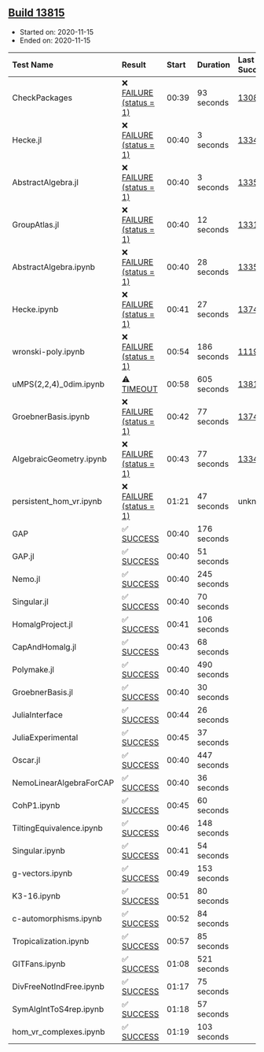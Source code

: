 ## [Build 13815](https://oscarci.mathematik.uni-kl.de/job/oscar/13815/)

* Started on: 2020-11-15
* Ended on: 2020-11-15

| Test Name    | Result | Start | Duration | Last Success | First Failure |
|:-------------|:-------|:------|:---------|:-------------|:--------------|
| CheckPackages | ❌ [FAILURE (status = 1)](https://oscarci.mathematik.uni-kl.de/job/oscar/13815/artifact/logs/build-13815/CheckPackages.log) | 00:39 | 93 seconds | [13085](https://oscarci.mathematik.uni-kl.de/job/oscar/13085/) | [13086](https://oscarci.mathematik.uni-kl.de/job/oscar/13086/) |
| Hecke.jl | ❌ [FAILURE (status = 1)](https://oscarci.mathematik.uni-kl.de/job/oscar/13815/artifact/logs/build-13815/Hecke.jl.log) | 00:40 | 3 seconds | [13341](https://oscarci.mathematik.uni-kl.de/job/oscar/13341/) | [13342](https://oscarci.mathematik.uni-kl.de/job/oscar/13342/) |
| AbstractAlgebra.jl | ❌ [FAILURE (status = 1)](https://oscarci.mathematik.uni-kl.de/job/oscar/13815/artifact/logs/build-13815/AbstractAlgebra.jl.log) | 00:40 | 3 seconds | [13355](https://oscarci.mathematik.uni-kl.de/job/oscar/13355/) | [13356](https://oscarci.mathematik.uni-kl.de/job/oscar/13356/) |
| GroupAtlas.jl | ❌ [FAILURE (status = 1)](https://oscarci.mathematik.uni-kl.de/job/oscar/13815/artifact/logs/build-13815/GroupAtlas.jl.log) | 00:40 | 12 seconds | [13311](https://oscarci.mathematik.uni-kl.de/job/oscar/13311/) | [13312](https://oscarci.mathematik.uni-kl.de/job/oscar/13312/) |
| AbstractAlgebra.ipynb | ❌ [FAILURE (status = 1)](https://oscarci.mathematik.uni-kl.de/job/oscar/13815/artifact/logs/build-13815/AbstractAlgebra.ipynb.log) | 00:40 | 28 seconds | [13355](https://oscarci.mathematik.uni-kl.de/job/oscar/13355/) | [13356](https://oscarci.mathematik.uni-kl.de/job/oscar/13356/) |
| Hecke.ipynb | ❌ [FAILURE (status = 1)](https://oscarci.mathematik.uni-kl.de/job/oscar/13815/artifact/logs/build-13815/Hecke.ipynb.log) | 00:41 | 27 seconds | [13749](https://oscarci.mathematik.uni-kl.de/job/oscar/13749/) | [13750](https://oscarci.mathematik.uni-kl.de/job/oscar/13750/) |
| wronski-poly.ipynb | ❌ [FAILURE (status = 1)](https://oscarci.mathematik.uni-kl.de/job/oscar/13815/artifact/logs/build-13815/wronski-poly.ipynb.log) | 00:54 | 186 seconds | [11192](https://oscarci.mathematik.uni-kl.de/job/oscar/11192/) | [11193](https://oscarci.mathematik.uni-kl.de/job/oscar/11193/) |
| uMPS(2,2,4)_0dim.ipynb | ⚠ [TIMEOUT](https://oscarci.mathematik.uni-kl.de/job/oscar/13815/artifact/logs/build-13815/uMPS-2-2-4-_0dim.ipynb.log) | 00:58 | 605 seconds | [13813](https://oscarci.mathematik.uni-kl.de/job/oscar/13813/) | [13814](https://oscarci.mathematik.uni-kl.de/job/oscar/13814/) |
| GroebnerBasis.ipynb | ❌ [FAILURE (status = 1)](https://oscarci.mathematik.uni-kl.de/job/oscar/13815/artifact/logs/build-13815/GroebnerBasis.ipynb.log) | 00:42 | 77 seconds | [13748](https://oscarci.mathematik.uni-kl.de/job/oscar/13748/) | [13749](https://oscarci.mathematik.uni-kl.de/job/oscar/13749/) |
| AlgebraicGeometry.ipynb | ❌ [FAILURE (status = 1)](https://oscarci.mathematik.uni-kl.de/job/oscar/13815/artifact/logs/build-13815/AlgebraicGeometry.ipynb.log) | 00:43 | 77 seconds | [13341](https://oscarci.mathematik.uni-kl.de/job/oscar/13341/) | [13342](https://oscarci.mathematik.uni-kl.de/job/oscar/13342/) |
| persistent_hom_vr.ipynb | ❌ [FAILURE (status = 1)](https://oscarci.mathematik.uni-kl.de/job/oscar/13815/artifact/logs/build-13815/persistent_hom_vr.ipynb.log) | 01:21 | 47 seconds | unknown | unknown |
| GAP | ✅ [SUCCESS](https://oscarci.mathematik.uni-kl.de/job/oscar/13815/artifact/logs/build-13815/GAP.log) | 00:40 | 176 seconds |  |  |
| GAP.jl | ✅ [SUCCESS](https://oscarci.mathematik.uni-kl.de/job/oscar/13815/artifact/logs/build-13815/GAP.jl.log) | 00:40 | 51 seconds |  |  |
| Nemo.jl | ✅ [SUCCESS](https://oscarci.mathematik.uni-kl.de/job/oscar/13815/artifact/logs/build-13815/Nemo.jl.log) | 00:40 | 245 seconds |  |  |
| Singular.jl | ✅ [SUCCESS](https://oscarci.mathematik.uni-kl.de/job/oscar/13815/artifact/logs/build-13815/Singular.jl.log) | 00:40 | 70 seconds |  |  |
| HomalgProject.jl | ✅ [SUCCESS](https://oscarci.mathematik.uni-kl.de/job/oscar/13815/artifact/logs/build-13815/HomalgProject.jl.log) | 00:41 | 106 seconds |  |  |
| CapAndHomalg.jl | ✅ [SUCCESS](https://oscarci.mathematik.uni-kl.de/job/oscar/13815/artifact/logs/build-13815/CapAndHomalg.jl.log) | 00:43 | 68 seconds |  |  |
| Polymake.jl | ✅ [SUCCESS](https://oscarci.mathematik.uni-kl.de/job/oscar/13815/artifact/logs/build-13815/Polymake.jl.log) | 00:40 | 490 seconds |  |  |
| GroebnerBasis.jl | ✅ [SUCCESS](https://oscarci.mathematik.uni-kl.de/job/oscar/13815/artifact/logs/build-13815/GroebnerBasis.jl.log) | 00:40 | 30 seconds |  |  |
| JuliaInterface | ✅ [SUCCESS](https://oscarci.mathematik.uni-kl.de/job/oscar/13815/artifact/logs/build-13815/JuliaInterface.log) | 00:44 | 26 seconds |  |  |
| JuliaExperimental | ✅ [SUCCESS](https://oscarci.mathematik.uni-kl.de/job/oscar/13815/artifact/logs/build-13815/JuliaExperimental.log) | 00:45 | 37 seconds |  |  |
| Oscar.jl | ✅ [SUCCESS](https://oscarci.mathematik.uni-kl.de/job/oscar/13815/artifact/logs/build-13815/Oscar.jl.log) | 00:40 | 447 seconds |  |  |
| NemoLinearAlgebraForCAP | ✅ [SUCCESS](https://oscarci.mathematik.uni-kl.de/job/oscar/13815/artifact/logs/build-13815/NemoLinearAlgebraForCAP.log) | 00:40 | 36 seconds |  |  |
| CohP1.ipynb | ✅ [SUCCESS](https://oscarci.mathematik.uni-kl.de/job/oscar/13815/artifact/logs/build-13815/CohP1.ipynb.log) | 00:45 | 60 seconds |  |  |
| TiltingEquivalence.ipynb | ✅ [SUCCESS](https://oscarci.mathematik.uni-kl.de/job/oscar/13815/artifact/logs/build-13815/TiltingEquivalence.ipynb.log) | 00:46 | 148 seconds |  |  |
| Singular.ipynb | ✅ [SUCCESS](https://oscarci.mathematik.uni-kl.de/job/oscar/13815/artifact/logs/build-13815/Singular.ipynb.log) | 00:41 | 54 seconds |  |  |
| g-vectors.ipynb | ✅ [SUCCESS](https://oscarci.mathematik.uni-kl.de/job/oscar/13815/artifact/logs/build-13815/g-vectors.ipynb.log) | 00:49 | 153 seconds |  |  |
| K3-16.ipynb | ✅ [SUCCESS](https://oscarci.mathematik.uni-kl.de/job/oscar/13815/artifact/logs/build-13815/K3-16.ipynb.log) | 00:51 | 80 seconds |  |  |
| c-automorphisms.ipynb | ✅ [SUCCESS](https://oscarci.mathematik.uni-kl.de/job/oscar/13815/artifact/logs/build-13815/c-automorphisms.ipynb.log) | 00:52 | 84 seconds |  |  |
| Tropicalization.ipynb | ✅ [SUCCESS](https://oscarci.mathematik.uni-kl.de/job/oscar/13815/artifact/logs/build-13815/Tropicalization.ipynb.log) | 00:57 | 85 seconds |  |  |
| GITFans.ipynb | ✅ [SUCCESS](https://oscarci.mathematik.uni-kl.de/job/oscar/13815/artifact/logs/build-13815/GITFans.ipynb.log) | 01:08 | 521 seconds |  |  |
| DivFreeNotIndFree.ipynb | ✅ [SUCCESS](https://oscarci.mathematik.uni-kl.de/job/oscar/13815/artifact/logs/build-13815/DivFreeNotIndFree.ipynb.log) | 01:17 | 75 seconds |  |  |
| SymAlgIntToS4rep.ipynb | ✅ [SUCCESS](https://oscarci.mathematik.uni-kl.de/job/oscar/13815/artifact/logs/build-13815/SymAlgIntToS4rep.ipynb.log) | 01:18 | 57 seconds |  |  |
| hom_vr_complexes.ipynb | ✅ [SUCCESS](https://oscarci.mathematik.uni-kl.de/job/oscar/13815/artifact/logs/build-13815/hom_vr_complexes.ipynb.log) | 01:19 | 103 seconds |  |  |
